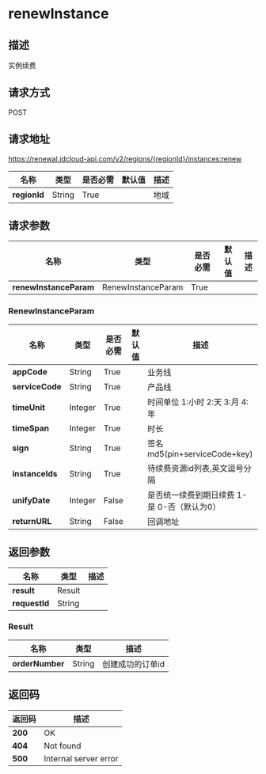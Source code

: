 # renewInstance


## 描述
实例续费

## 请求方式
POST

## 请求地址
https://renewal.jdcloud-api.com/v2/regions/{regionId}/instances:renew

|名称|类型|是否必需|默认值|描述|
|---|---|---|---|---|
|**regionId**|String|True| |地域|

## 请求参数
|名称|类型|是否必需|默认值|描述|
|---|---|---|---|---|
|**renewInstanceParam**|RenewInstanceParam|True| | |

### RenewInstanceParam
|名称|类型|是否必需|默认值|描述|
|---|---|---|---|---|
|**appCode**|String|True| |业务线|
|**serviceCode**|String|True| |产品线|
|**timeUnit**|Integer|True| |时间单位 1:小时 2:天 3:月 4:年|
|**timeSpan**|Integer|True| |时长|
|**sign**|String|True| |签名 md5(pin+serviceCode+key)|
|**instanceIds**|String|True| |待续费资源id列表,英文逗号分隔|
|**unifyDate**|Integer|False| |是否统一续费到期日续费 1-是 0-否（默认为0）|
|**returnURL**|String|False| |回调地址|

## 返回参数
|名称|类型|描述|
|---|---|---|
|**result**|Result| |
|**requestId**|String| |

### Result
|名称|类型|描述|
|---|---|---|
|**orderNumber**|String|创建成功的订单id|

## 返回码
|返回码|描述|
|---|---|
|**200**|OK|
|**404**|Not found|
|**500**|Internal server error|
